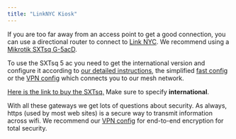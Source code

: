 ```yaml
---
title: "LinkNYC Kiosk"
---
```


If you are too far away from an access point to get a good connection, you can use a directional router to connect to [Link NYC](https://link.nyc). We recommend using a [Mikrotik SXTsq G-5acD](/hardware/sxtsqg5acd/).

To use the SXTsq 5 ac you need to get the international version and configure it according to [our detailed instructions](/hardware/sxtsqg5acd), the simplified [fast config](/hardware/config/#sxtKiosk) or the [VPN config](/hardware/config/#sxtVpn) which connects you to our mesh network.

[Here is the link to buy the SXTsq.](https://www.multilink.us/SXTsq-5-ac_p_1271.html) Make sure to specify **international**.

With all these gateways we get lots of questions about security. As always, https (used by most web sites) is a secure way to transmit information across wifi. We recommend our [VPN config](/hardware/config/#sxtVpn) for end-to-end encryption for total security.
